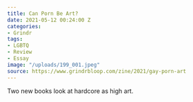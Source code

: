 ```yaml
---
title: Can Porn Be Art?
date: 2021-05-12 00:24:00 Z
categories:
- Grindr
tags:
- LGBTQ
- Review
- Essay
image: "/uploads/199_001.jpeg"
source: https://www.grindrbloop.com/zine/2021/gay-porn-art
---
```


Two new books look at hardcore as high art.